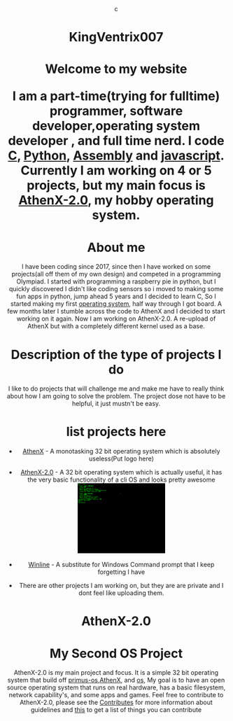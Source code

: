 
<div align="center">
  c
<h1 align="center">KingVentrix007<h1>
 Welcome to my website

I am a part-time(trying for fulltime) programmer, software developer,operating system developer , and full time nerd.
I code [C](https://en.wikipedia.org/wiki/C_(programming_language)), [Python](https://www.python.org/), [Assembly](https://en.wikipedia.org/wiki/Assembly_language) and [javascript](https://en.wikipedia.org/wiki/JavaScript). Currently I am working on 4 or 5 projects, but my main focus is [AthenX-2.0](https://github.com/KingVentrix007/AthenX-2.0), my hobby operating system.

# About me

I have been coding since 2017, since then I have worked on some projects(all off them of my own design) and competed in a programming Olympiad. I started with programming a raspberry pie in python, but I quickly discovered I didn't like coding sensors so i moved to making some fun apps in python, jump ahead 5 years and I decided to learn C, So I started making my first [operating system](https://github.com/KingVentrix007/AthenX), half way through I got board. A few months later I stumble across the code to AthenX and I decided to start working on it again. Now I am working on AthenX-2.0. A re-upload of AthenX but with a completely different kernel used as a base.  

# Description of the type of projects I do

I like to do projects that will challenge me and make me have to really think about how I am going to solve the problem. The project dose not have to be helpful, it just mustn't be easy.

# list projects here

- [AthenX](https://github.com/KingVentrix007/AthenX) - A monotasking 32 bit operating system which is absolutely useless(Put logo here)
- [AthenX-2.0](https://github.com/KingVentrix007/AthenX-2.0) - A 32 bit operating system which is actually useful, it has the very basic functionality of a cli OS and looks pretty awesome<a href="https://github.com/KingVentrix007/AthenX-2.0">
    <img src="images/Log in screen.png" alt="Logo" width="200" height="">
  </a>
- [Winline](https://github.com/KingVentrix007/WinLine) - A substitute for Windows Command prompt that I keep forgetting I have

- There are other projects I am working on, but they are are private and I dont feel like uploading them.

<h1 align="center">AthenX-2.0<h1>

# My Second OS Project

AthenX-2.0 is my main project and focus. It is a simple 32 bit operating system that build off [primus-os](https://github.com/araujo88/primus-o),[AthenX](https://github.com/KingVentrix007/AthenX), and [os](https://github.com/pritamzope/OS/tree/master), My goal is to have an open source operating system that runs on real hardware, has a basic filesystem, network capability's, and some apps and games. Feel free to contribute to AthenX-2.0, please see the [Contributes](https://github.com/pritamzope/OS/tree/master) for more information about guidelines and [this]() to get a list of things you can contribute

